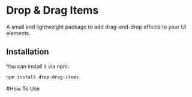 # Drop & Drag Items

A small and lightweight package to add drag-and-drop effects to your UI elements.

## Installation

You can install it via npm:

```bash
npm install drop-drag-items
```
#How To Use
